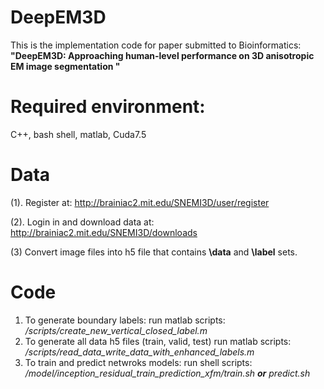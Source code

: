 # DeepEM3D
This is the implementation code for paper submitted to Bioinformatics: **"DeepEM3D: Approaching human-level performance on 3D anisotropic EM image segmentation "**

# Required environment:
C++, bash shell, matlab, Cuda7.5

# Data
(1). Register at:
http://brainiac2.mit.edu/SNEMI3D/user/register

(2). Login in and download data at:
http://brainiac2.mit.edu/SNEMI3D/downloads

(3) Convert image files into h5 file that contains **\data** and **\label** sets.

# Code
1. To generate boundary labels:
run matlab scripts:  */scripts/create_new_vertical_closed_label.m*
2. To generate all data h5 files (train, valid, test)
run matlab scripts: */scripts/read_data_write_data_with_enhanced_labels.m*
3. To train and predict netwroks models:
run shell scripts:  */model/inception_residual_train_prediction_xfm/train.sh **or** predict.sh*

